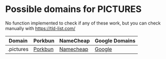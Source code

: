 # Possible domains for PICTURES

No function implemented to check if any of these work, but you can check manually with https://tld-list.com/

| Domain | Porkbun | NameCheap | Google Domains |
|---|---|---|---|
| .pictures | [Porkbun](https://porkbun.com/checkout/search?prb=e814663da1&tlds=&idnLanguage=&search=search&q=.pictures) | [Namecheap](https://www.namecheap.com/domains/registration/results/?domain=.pictures) | [Google](https://domains.google.com/registrar/search?searchTerm=.pictures) |
